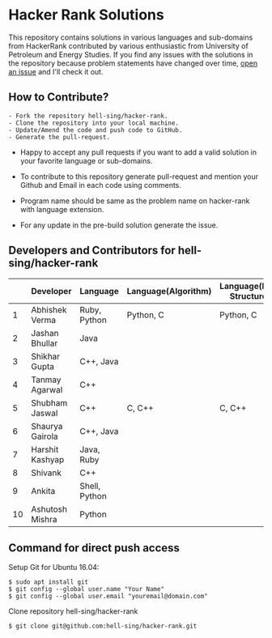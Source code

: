 # Hacker Rank Solutions
 This repository contains solutions in various languages and sub-domains from HackerRank contributed by various enthusiastic from University of Petroleum and Energy Studies. If you find any issues with the solutions in the repository because problem statements have changed over time, [open an issue](https://github.com/hell-sing/hacker-rank/issues) and I'll check it out.  

## How to Contribute?
```
- Fork the repository hell-sing/hacker-rank.
- Clone the repository into your local machine.
- Update/Amend the code and push code to GitHub.
- Generate the pull-request.
```

* Happy to accept any pull requests if you want to add a valid solution in your favorite language or sub-domains.

* To contribute to this repository generate pull-request and mention your Github and Email in each code using comments.

* Program name should be same as the problem name on hacker-rank with language extension.

* For any update in the pre-build solution generate the issue.

## Developers and Contributors for hell-sing/hacker-rank

|   |   Developer    |     Language    |Language(Algorithm)|Language(Data Structure)| Score  | Badge |
|---|----------------|-----------------|-------------------|------------------------|--------|-------|
| 1 |Abhishek Verma  |  Ruby, Python   |    Python, C      |     Python, C          |   7    |       |
| 2 |Jashan Bhullar  |  Java           |                   |                        |        |       |
| 3 |Shikhar Gupta   |  C++, Java      |                   |                        |   4    |       |
| 4 |Tanmay Agarwal  |  C++            |                   |                        |   6    |       |
| 5 |Shubham Jaswal  |  C++            |    C, C++         |     C, C++             |  11    |       |
| 6 |Shaurya Gairola |  C++, Java      |                   |                        |        |       |
| 7 |Harshit Kashyap |  Java, Ruby     |                   |                        |        |       |
| 8 |Shivank         |  C++            |                   |                        |        |       |
| 9 |Ankita          |  Shell, Python  |                   |                        |        |       |
|10 |Ashutosh Mishra |  Python         |                   |                        |        |       |

## Command for direct push access

Setup Git for Ubuntu 16.04:
```
$ sudo apt install git
$ git config --global user.name "Your Name"
$ git config --global user.email "youremail@domain.com"
```

Clone repository hell-sing/hacker-rank
```
$ git clone git@github.com:hell-sing/hacker-rank.git
```
